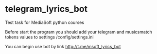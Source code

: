 # telegram_lyrics_bot
Test task for MediaSoft python courses

Before start the program you should add your telegram and musicsmatch tokens values to settings /config/settings.ini

You can begin use bot by link http://t.me/msoft_lyrics_bot